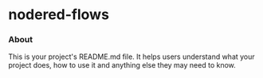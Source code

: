 nodered-flows
=============

### About

This is your project's README.md file. It helps users understand what your
project does, how to use it and anything else they may need to know.